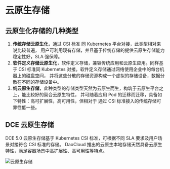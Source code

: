 # 云原生存储

## 云原生化存储的几种类型

1. **传统存储云原生化**，通过 CSI 标准 同 Kubernetes 平台对接，此类型相对来说比较普遍，
   用户可利用现有存储，并且基于传统存储的提供云原生存储能力稳定性好，SLA 强保障。
2. **软件定义存储云原生化**，软件定义存储，兼容传统应用和云原生应用。同样基于 CSI 标准同
   Kubernetes 对接。软件定义存储通过网络使用企业中的每台机器上的磁盘空间，
   并将这些分散的存储资源构成一个虚拟的存储设备，数据分散在不同的存储设备中。
3. **纯云原生存储**，此种类型的存储类型天然为云原生而生，构筑于云原生平台之上，能比较好的契合云原生特性，
   并可随着应用 Pod 的迁移而迁移，具备如下特性：高可扩展性，高可用性，但相对于 通过 CSI 标准接入的传统存储可靠性低一些。

## DCE 云原生存储

DCE 5.0 云原生存储基于 Kubernetes CSI 标准，可根据不同 SLA 要求及用户场景对接符合 CSI 标准的存储。
DaoCloud 推出的云原生本地存储天然具备云原生特性，满足容器场景中高扩展性、高可用性等特点。

![云原生存储](https://docs.daocloud.io/daocloud-docs-images/docs/storage/images/nativestorage.jpg)
